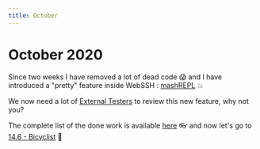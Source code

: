 ```yaml
---
title: October
---
```


# October 2020
Since two weeks I have removed a lot of dead code :scream: and I have introduced a "pretty" feature inside WebSSH : [mashREPL](/documentation/mashREPL) :boom:

We now need a lot of [External Testers](/documentation/becoming-external-tester/) to review this new feature, why not you?

The complete list of the done work is available [here](https://github.com/isontheline/pro.webssh.net/milestone/8?closed=1) :eyeglasses: and now let's go to [14.6 - Bicyclist](https://github.com/isontheline/pro.webssh.net/milestone/9) :bicyclist: